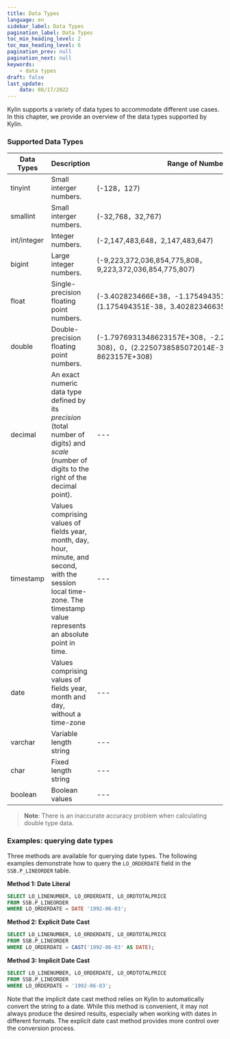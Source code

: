 ```yaml
---
title: Data Types
language: en
sidebar_label: Data Types
pagination_label: Data Types
toc_min_heading_level: 2
toc_max_heading_level: 6
pagination_prev: null
pagination_next: null
keywords:
    - data types
draft: false
last_update:
    date: 08/17/2022
---
```


Kylin supports a variety of data types to accommodate different use cases. In this chapter, we provide an overview of the data types supported by Kylin.

### Supported Data Types

| Data Types  | Description                                                  | Range of Numbers                                             |
| ----------- | ------------------------------------------------------------ | ------------------------------------------------------------ |
| tinyint     | Small interger numbers.                           | (-128，127)                                                  |
| smallint    | Small interger numbers.                           | (-32,768，32,767)                                            |
| int/integer | Integer numbers.                                  | (-2,147,483,648，2,147,483,647)                              |
| bigint      | Large integer numbers.                            | (-9,223,372,036,854,775,808，9,223,372,036,854,775,807)      |
| float       | Single-precision floating point numbers.          | (-3.402823466E+38，-1.175494351E-38)，0，(1.175494351E-38，3.402823466351E+38) |
| double      | Double-precision floating point numbers.          | (-1.7976931348623157E+308，-2.2250738585072014E-308)，0，(2.2250738585072014E-308，1.797693134 8623157E+308) |
| decimal     | An exact numeric data type defined by its *precision* (total number of digits) and *scale* (number of digits to the right of the decimal point). | ---                                                          |
| timestamp   | Values comprising values of fields year, month, day, hour, minute, and second, with the session local time-zone. The timestamp value represents an absolute point in time. | ---                                                          |
| date        | Values comprising values of fields year, month and day, without a time-zone | ---                                                          |
| varchar     | Variable length string                            | ---                                                          |
| char        | Fixed length string                               | ---                                                          |
| boolean     | Boolean values                                    | ---                                                          |

> **Note**: There is an inaccurate accuracy problem when calculating double type data.




### Examples: querying date types

Three methods are available for querying date types. The following examples demonstrate how to query the `LO_ORDERDATE` field in the `SSB.P_LINEORDER` table.

**Method 1: Date Literal**

```sql
SELECT LO_LINENUMBER, LO_ORDERDATE, LO_ORDTOTALPRICE
FROM SSB.P_LINEORDER
WHERE LO_ORDERDATE = DATE '1992-06-03';
```

**Method 2: Explicit Date Cast**

```sql
SELECT LO_LINENUMBER, LO_ORDERDATE, LO_ORDTOTALPRICE
FROM SSB.P_LINEORDER
WHERE LO_ORDERDATE = CAST('1992-06-03' AS DATE);
```

**Method 3: Implicit Date Cast**

```sql
SELECT LO_LINENUMBER, LO_ORDERDATE, LO_ORDTOTALPRICE
FROM SSB.P_LINEORDER
WHERE LO_ORDERDATE = '1992-06-03';
```

Note that the implicit date cast method relies on Kylin to automatically convert the string to a date. While this method is convenient, it may not always produce the desired results, especially when working with dates in different formats. The explicit date cast method provides more control over the conversion process.

